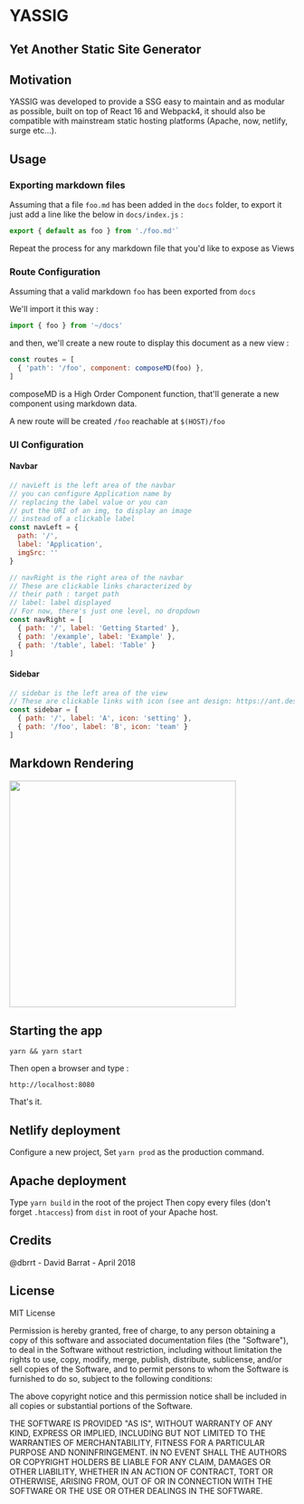 
# YASSIG

Yet Another Static Site Generator
--

## Motivation
YASSIG was developed to provide a SSG easy to maintain and as modular as possible, built on top of React 16 and Webpack4, it should also be compatible with mainstream static hosting platforms (Apache, now, netlify, surge etc...).

## Usage

### Exporting markdown files
Assuming that a file `foo.md` has been added in the `docs`  folder, to export it just add a line like the below in `docs/index.js` :

``` JavaScript
export { default as foo } from './foo.md'`
```
Repeat the process for any markdown file that you'd like to expose as Views

### Route Configuration

Assuming that a valid markdown `foo` has been exported from `docs`

We'll import it this way :
``` JavaScript
import { foo } from '~/docs'
```
and then, we'll create a new route to display this document as a new view :

``` JavaScript
const routes = [
  { 'path': '/foo', component: composeMD(foo) },
]
```
composeMD is a High Order Component function, that'll generate a new component using markdown data.

A new route will be created `/foo` reachable at
`$(HOST)/foo`

### UI Configuration
#### Navbar
``` JavaScript
// navLeft is the left area of the navbar
// you can configure Application name by
// replacing the label value or you can
// put the URI of an img, to display an image
// instead of a clickable label
const navLeft = {
  path: '/',
  label: 'Application',
  imgSrc: ''
}

// navRight is the right area of the navbar
// These are clickable links characterized by
// their path : target path
// label: label displayed
// For now, there's just one level, no dropdown
const navRight = [
  { path: '/', label: 'Getting Started' },
  { path: '/example', label: 'Example' },
  { path: '/table', label: 'Table' }
]
```
#### Sidebar
``` JavaScript
// sidebar is the left area of the view
// These are clickable links with icon (see ant design: https://ant.design/components/icon/)
const sidebar = [
  { path: '/', label: 'A', icon: 'setting' },
  { path: '/foo', label: 'B', icon: 'team' }
]
```

## Markdown Rendering

<img src='https://user-images.githubusercontent.com/15275110/38827265-a5c5e5a8-41b2-11e8-86de-010fc20cd2ef.png'
 width='400' />

## Starting the app

```
yarn && yarn start
```

Then open a browser and type :
```
http://localhost:8080
```
That's it.

## Netlify deployment

Configure a new project,
Set `yarn prod` as the production command.

## Apache deployment

Type `yarn build` in the root of the project
Then copy every files (don't forget `.htaccess`) from `dist` in root of your Apache host.

## Credits

@dbrrt - David Barrat - April 2018

## License

MIT License

Permission is hereby granted, free of charge, to any person obtaining a copy of this software and associated documentation files (the "Software"), to deal in the Software without restriction, including without limitation the rights to use, copy, modify, merge, publish, distribute, sublicense, and/or sell copies of the Software, and to permit persons to whom the Software is furnished to do so, subject to the following conditions:

The above copyright notice and this permission notice shall be included in all copies or substantial portions of the Software.

THE SOFTWARE IS PROVIDED "AS IS", WITHOUT WARRANTY OF ANY KIND, EXPRESS OR IMPLIED, INCLUDING BUT NOT LIMITED TO THE WARRANTIES OF MERCHANTABILITY, FITNESS FOR A PARTICULAR PURPOSE AND NONINFRINGEMENT. IN NO EVENT SHALL THE AUTHORS OR COPYRIGHT HOLDERS BE LIABLE FOR ANY CLAIM, DAMAGES OR OTHER LIABILITY, WHETHER IN AN ACTION OF CONTRACT, TORT OR OTHERWISE, ARISING FROM, OUT OF OR IN CONNECTION WITH THE SOFTWARE OR THE USE OR OTHER DEALINGS IN THE SOFTWARE.
